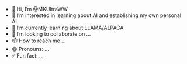 - 👋 Hi, I’m @MKUltraWW
- 👀 I’m interested in learning about AI and establishing my own personal AI 
- 🌱 I’m currently learning about LLAMA/ALPACA
- 💞️ I’m looking to collaborate on ...
- 📫 How to reach me ...
- 😄 Pronouns: ...
- ⚡ Fun fact: ...

<!---
MKUltraWW/MKUltraWW is a ✨ special ✨ repository because its `README.md` (this file) appears on your GitHub profile.
You can click the Preview link to take a look at your changes.
--->
